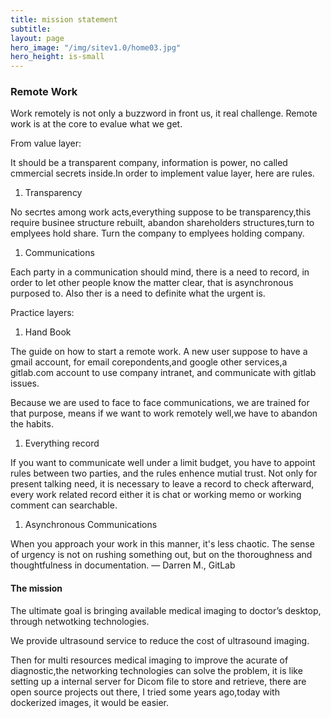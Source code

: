 ```yaml
---
title: mission statement
subtitle: 
layout: page
hero_image: "/img/sitev1.0/home03.jpg"
hero_height: is-small
---
```

### Remote Work

Work remotely is not only a buzzword in front us, it real challenge. Remote work is at the core to evalue what we get.

From value layer:

It should be a transparent company, information is power, no called cmmercial secrets inside.In order to implement value layer, here are rules.

1. Transparency

No secrtes among work acts,everything suppose to be transparency,this require businee structure rebuilt, abandon shareholders structures,turn to emplyees hold share. Turn the company to emplyees holding company.

1. Communications

Each party in a communication should mind, there is a need to record, in order to let other people know the matter clear, that is asynchronous purposed to. Also ther is a need to definite what the urgent is. 

Practice layers:

1. Hand Book

The guide on how to start a remote work. A new user suppose to have a gmail account, for email corepondents,and google other services,a gitlab.com account to use company intranet, and communicate with gitlab issues.

Because we are used to face to face communications, we are trained for that purpose, means if we want to work remotely well,we have to abandon the habits. 

1. Everything record

If you want to communicate well under a limit budget, you have to appoint rules between two parties, and the rules enhence mutial trust. Not only for present talking need, it is necessary to leave a record to check afterward, every work related record either it is chat or working memo or working comment can searchable.

1. Asynchronous Communications

When you approach your work in this manner, it's less chaotic. The sense of urgency is not on rushing something out, but on the thoroughness and thoughtfulness in documentation. — Darren M., GitLab

#### The mission

The ultimate goal is bringing available medical imaging to doctor’s desktop, through netwotking technologies.

We provide ultrasound service to reduce the cost of ultrasound imaging.

Then for multi resources medical imaging to improve the acurate of diagnostic,the networking technologies can solve the problem, it is like setting up a internal server for Dicom file to store and retrieve, there are open source projects out there, I tried some years ago,today with dockerized images, it would be easier. 
